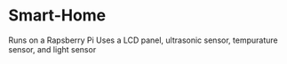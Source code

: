 # Smart-Home

Runs on a Rapsberry Pi
Uses a LCD panel, ultrasonic sensor, tempurature sensor, and light sensor
